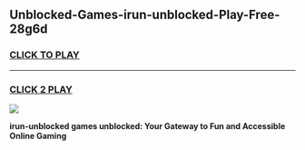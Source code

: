 
## Unblocked-Games-irun-unblocked-Play-Free-28g6d
<h3>
<a href="https://premium76.site?title=irun-unblocked&ref=12A">CLICK TO PLAY</a></h3>
<hr>

<h3>
<a href="https://premium76.site?title=irun-unblocked&ref=12A">CLICK 2 PLAY</a>
  
</h3>

<a href="https://premium76.site?title=irun-unblocked&ref=12A"><img src="https://clearcache.store/games.png"></a>


**irun-unblocked games unblocked: Your Gateway to Fun and Accessible Online Gaming**
